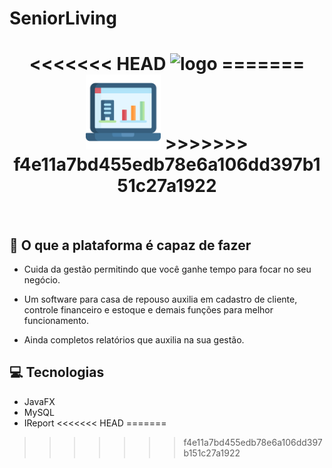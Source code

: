 # SeniorLiving

<h1 align="center">
<<<<<<< HEAD
  <img width="120px" src="/br/com/SeniorLiving/images/logo.svg" alt="logo" >
=======
  <img width="120px" src="/src/gui/images/logo.svg" alt="logo" >
>>>>>>> f4e11a7bd455edb78e6a106dd397b151c27a1922
</h1>
<br>

## :rocket: O que a plataforma é capaz de fazer 

- Cuida da gestão permitindo que você ganhe tempo para focar no seu negócio.

- Um software para casa de repouso auxilia em cadastro de cliente, controle financeiro e estoque e demais funções para melhor funcionamento.

- Ainda completos relatórios que auxilia na sua  gestão. 

## :computer: Tecnologias
- JavaFX
- MySQL
- IReport
<<<<<<< HEAD
=======



>>>>>>> f4e11a7bd455edb78e6a106dd397b151c27a1922
